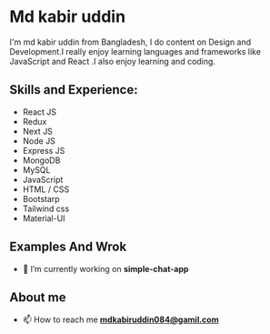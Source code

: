 <!-- ![Design And Development]() -->

# Md kabir uddin
I'm md kabir uddin from Bangladesh, I do content on Design and Development.I really enjoy learning languages and frameworks like  JavaScript and React .I also enjoy learning  and coding.

## Skills and Experience: 
* React JS
* Redux
* Next JS
* Node JS
* Express JS 
* MongoDB
* MySQL
* JavaScript 
* HTML / CSS
* Bootstarp
* Tailwind css
* Material-UI

## Examples And Wrok
- 🔭 I’m currently working on **simple-chat-app**

## About me
- 📫 How to reach me **mdkabiruddin084@gamil.com**
